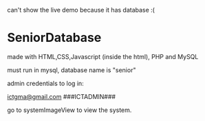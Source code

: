 can't show the live demo because it has database :(

# SeniorDatabase
made with HTML,CSS,Javascript (inside the html), PHP and MySQL

must run in mysql, database name is "senior"

admin credentials to log in:

ictgma@gmail.com ###ICTADMIN###

go to systemImageView to view the system.

